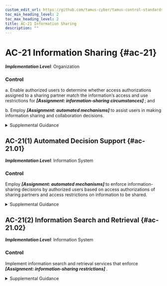 ```yaml
---
custom_edit_url: https://github.com/tamus-cyber/tamus-control-standards/tree/main/content/tamus.edu/TAMUS_profile.xml
toc_min_heading_level: 2
toc_max_heading_level: 2
title: AC-21 Information Sharing
description: ""
---
```


# AC-21 Information Sharing {#ac-21}

_**Implementation Level**_: Organization

### Control

a. Enable authorized users to determine whether access authorizations assigned to a sharing partner match the information’s access and use restrictions for <strong title="ac-21_odp.01"> <em>[Assignment: information-sharing circumstances]</em> </strong> ; and

b. Employ <strong title="ac-21_odp.02"> <em>[Assignment: automated mechanisms]</em> </strong> to assist users in making information sharing and collaboration decisions.

<details>
  <summary>Supplemental Guidance</summary>

Information sharing applies to information that may be restricted in some manner based on some formal or administrative determination. Examples of such information include, contract-sensitive information, classified information related to special access programs or compartments, privileged information, proprietary information, and personally identifiable information. Security and privacy risk assessments as well as applicable laws, regulations, and policies can provide useful inputs to these determinations. Depending on the circumstances, sharing partners may be defined at the individual, group, or organizational level. Information may be defined by content, type, security category, or special access program or compartment. Access restrictions may include non-disclosure agreements (NDA). Information flow techniques and security attributes may be used to provide automated assistance to users making sharing and collaboration decisions.

</details>

## AC-21(1) Automated Decision Support {#ac-21.01}

_**Implementation Level**_: Information System

### Control

Employ <strong title="ac-21.01_odp"> <em>[Assignment: automated mechanisms]</em> </strong> to enforce information-sharing decisions by authorized users based on access authorizations of sharing partners and access restrictions on information to be shared.

<details>
  <summary>Supplemental Guidance</summary>

Automated mechanisms are used to enforce information sharing decisions.

</details>

## AC-21(2) Information Search and Retrieval {#ac-21.02}

_**Implementation Level**_: Information System

### Control

Implement information search and retrieval services that enforce <strong title="ac-21.02_odp"> <em>[Assignment: information-sharing restrictions]</em> </strong>.

<details>
  <summary>Supplemental Guidance</summary>

Information search and retrieval services identify information system resources relevant to an information need.

</details>

